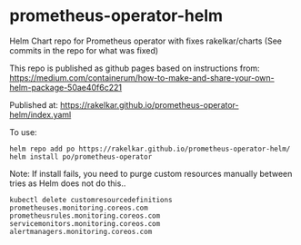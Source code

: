 # prometheus-operator-helm
Helm Chart repo for Prometheus operator with fixes rakelkar/charts
(See commits in the repo for what was fixed)

This repo is published as github pages based on instructions from:
https://medium.com/containerum/how-to-make-and-share-your-own-helm-package-50ae40f6c221

Published at: https://rakelkar.github.io/prometheus-operator-helm/index.yaml

To use:
```
helm repo add po https://rakelkar.github.io/prometheus-operator-helm/
helm install po/prometheus-operator
```
Note: If install fails, you need to purge custom resources manually between tries as Helm does not do this..

```
kubectl delete customresourcedefinitions prometheuses.monitoring.coreos.com prometheusrules.monitoring.coreos.com servicemonitors.monitoring.coreos.com alertmanagers.monitoring.coreos.com
```
